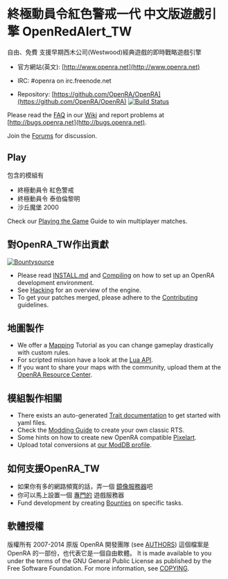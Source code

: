 # 終極動員令紅色警戒一代 中文版遊戲引擎 OpenRedAlert_TW

自由、免費 支援早期西木公司(Westwood)經典遊戲的即時戰略遊戲引擎
* 官方網站(英文): [http://www.openra.net](http://www.openra.net)

* IRC: \#openra on irc.freenode.net
* Repository: [https://github.com/OpenRA/OpenRA](https://github.com/OpenRA/OpenRA) [![Build Status](https://travis-ci.org/OpenRA/OpenRA.svg?branch=bleed)](https://travis-ci.org/OpenRA/OpenRA)

Please read the [FAQ](http://wiki.openra.net/FAQ) in our [Wiki](http://wiki.openra.net) and report problems at [http://bugs.openra.net](http://bugs.openra.net).

Join the [Forums](http://www.sleipnirstuff.com/forum/viewforum.php?f=80) for discussion.

## Play

包含的模組有

* 終極動員令 紅色警戒
* 終極動員令 泰伯倫黎明
* 沙丘魔堡 2000


Check our [Playing the Game](https://github.com/OpenRA/OpenRA/wiki/Playing-the-game) Guide to win multiplayer matches.

## 對OpenRA_TW作出貢獻
[![Bountysource](https://api.bountysource.com/badge/team?team_id=528&style=bounties_received)](https://www.bountysource.com/teams/openra/issues?utm_source=OpenRA&utm_medium=shield&utm_campaign=bounties_received)
* Please read [INSTALL.md](https://github.com/OpenRA/OpenRA/blob/bleed/INSTALL.md) and [Compiling](http://wiki.openra.net/Compiling) on how to set up an OpenRA development environment.
* See [Hacking](http://wiki.openra.net/Hacking) for an overview of the engine.
* To get your patches merged, please adhere to the [Contributing](https://github.com/OpenRA/OpenRA/blob/bleed/CONTRIBUTING.md) guidelines.

## 地圖製作

* We offer a [Mapping](http://wiki.openra.net/Mapping) Tutorial as you can change gameplay drastically with custom rules.
* For scripted mission have a look at the [Lua API](http://wiki.openra.net/New-Lua-API).
* If you want to share your maps with the community, upload them at the [OpenRA Resource Center](http://resource.openra.net).

## 模組製作相關

* There exists an auto-generated [Trait documentation](http://wiki.openra.net/Traits) to get started with yaml files.
* Check the [Modding Guide](http://wiki.openra.net/Modding-Guide) to create your own classic RTS.
* Some hints on how to create new OpenRA compatible [Pixelart](http://wiki.openra.net/Pixelart).
* Upload total conversions at [our ModDB profile](http://www.moddb.com/games/openra/mods).

## 如何支援OpenRA_TW

* 如果你有多的網路頻寬的話，弄一個 [鏡像服務器](https://github.com/OpenRA/OpenRAWeb/tree/master/content/packages)吧
* 你可以馬上設置一個 [專門的](http://wiki.openra.net/Dedicated) 遊戲服務器
* Fund development by creating [Bounties](https://www.bountysource.com/trackers/36085-openra) on specific tasks.


## 軟體授權
版權所有 2007-2014 原版 OpenRA 開發團隊 (see [AUTHORS](https://github.com/OpenRA/OpenRA/blob/bleed/AUTHORS))
這個檔案是 OpenRA 的一部份，也代表它是一個自由軟體。 It is made 
available to you under the terms of the GNU General Public License
as published by the Free Software Foundation. For more information,
see [COPYING](https://github.com/OpenRA/OpenRA/blob/bleed/COPYING).
